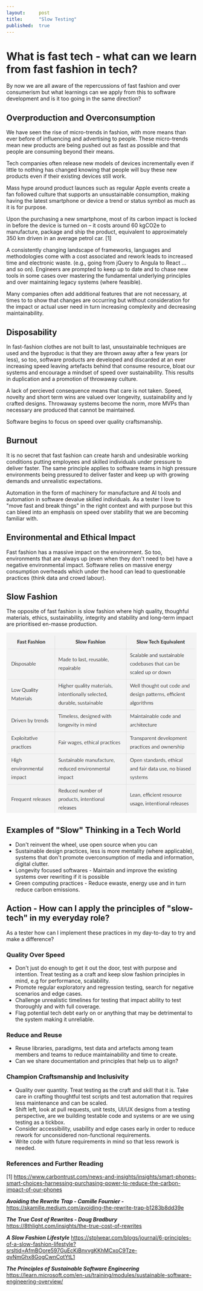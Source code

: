 ```yaml
---
layout:     post
title:      "Slow Testing"
published:  true
---
```


# What is fast tech - what can we learn from fast fashion in tech? 

By now we are all aware of the repercussions of fast fashion and over consumerism but what learnings can we apply from this to software development and is it too going in the same direction? 

## Overproduction and Overconsumption 
We have seen the rise of micro-trends in fashion, with more means than ever before of influencing and advertising to people. These micro-trends mean new products are being pushed out as fast as possible and that people are consuming beyond their means. 

Tech companies often release new models of devices incrementally even if little to nothing has changed knowing that people will buy these new products even if their existing devices still work. 

Mass hype around product launces such as regular Apple events create a fan followed culture that supports an unsustainable consumption, making having the latest smartphone or device a trend or status symbol as much as it is for purpose. 

Upon the purchasing a new smartphone, most of its carbon impact is locked in before the device is turned on – it costs around 60 kgCO2e to manufacture, package and ship the product, equivalent to approximately 350 km driven in an average petrol car. [1]

A consistently changing landscape of frameworks, languages and methodologies come with a cost associated and rework leads to increased time and electronic waste. (e.g., going from jQuery to Angula to React ... and so on). Engineers are prompted to keep up to date and to chase new tools in some cases over mastering the fundamental underlying principles and over maintaining legacy systems (where feasible). 

Many companies often add additional features that are not necessary, at times to to show that changes are occurring but without consideration for the impact or actual user need in turn increasing complexity and decreasing maintainability.

## Disposability 
In fast-fashion clothes are not built to last, unsustainable techniques are used and the byproduc is that they are thrown away after a few years (or less), so too, software products are developed and discarded at an ever increasing speed leaving artefacts behind that consume resource, bloat our systems and encourage a mindset of speed over sustainability. This results in duplication and a promotion of throwaway culture.

A lack of percieved consequence means that care is not taken. Speed, novelty and short term wins are valued over longevity, sustainability and ly crafted designs. Throwaway systems become the norm, more MVPs than necessary are produced that cannot be maintained. 

Software begins to focus on speed over quality craftsmanship. 

## Burnout  
It is no secret that fast fashion can create harsh and undesirable working conditions putting employees and skilled individuals under pressure to deliver faster. The same principle applies to software teams in high pressure environments being pressured to deliver faster and keep up with growing demands and unrealistic expectations. 

Automation in the form of machinery for manufacture and AI tools and automation in software devalue skilled individuals. As a tester I love to "move fast and break things" in the right context and with purpose but this can bleed into an emphasis on speed over stability that we are becoming familiar with. 

## Environmental and Ethical Impact 
Fast fashion has a massive impact on the environment. So too, environments that are always up (even when they don't need to be) have a negative environmental impact. Software relies on massive energy consumption overheads which under the hood can lead to questionable practices (think data and crowd labour).

## Slow Fashion
The opposite of fast fashion is slow fashion where high quality, thoughful materials, ethics, sustainability, integrity and stability and long-term impact are prioritised en-masse production. 

![SlowTechTable](/assets/slowtesttable.png)

## Examples of "Slow" Thinking in a Tech World 
- Don't reinvent the wheel, use open source when you can
- Sustainable design practices, less is more mentality (where applicable), systems that don't promote overconsumption of media and information, digital clutter. 
- Longevity focused softwares - Maintain and improve the existing systems over rewriting if it is possible 
- Green computing practices - Reduce ewaste, energy use and in turn reduce carbon emissions. 

## Action - How can I apply the principles of "slow-tech" in my everyday role? 
As a tester how can I implement these practices in my day-to-day to try and make a difference? 

### Quality Over Speed
- Don't just do enough to get it out the door, test with purpose and intention. Treat testing as a craft and keep slow fashion principles in mind, e.g for performance, scalability. 
- Promote regular exploratory and regression testing, search for negative scenarios and edge cases. 
- Challenge unrealistic timelines for testing that impact ability to test thoroughly and with full coverage. 
- Flag potential tech debt early on or anything that may be detrimental to the system making it unreliable. 

### Reduce and Reuse
- Reuse libraries, paradigms, test data and artefacts among team members and teams to reduce maintainability and time to create. 
 - Can we share documentation and principles that help us to align?

### Champion Craftsmanship and Inclusivity 

 - Quality over quantity. Treat testing as the craft and skill that it
   is. Take care in crafting thoughtful test scripts and test automation
   that requires less maintenance and can be scaled.
 - Shift left, look at pull requests, unit tests, UI/UX designs from a testing perspective, are we building testable code and systems or are we using testing as a tickbox.
 - Consider accessibility, usability and edge cases early in order to
   reduce rework for unconsidered non-functional requirements.  
 - Write code with future requirements in mind so that less rework is
   needed.


### References and Further Reading
[1] https://www.carbontrust.com/news-and-insights/insights/smart-phones-smart-choices-harnessing-purchasing-power-to-reduce-the-carbon-impact-of-our-phones

***Avoiding the Rewrite Trap - Camille Fournier -*** 
https://skamille.medium.com/avoiding-the-rewrite-trap-b1283b8dd39e

***The True Cost of Rewrites - Doug Bradbury***
https://8thlight.com/insights/the-true-cost-of-rewrites

***A Slow Fashion Lifestyle***
https://stplwear.com/blogs/journal/6-principles-of-a-slow-fashion-lifestyle?srsltid=AfmBOore597GuEcKiBnvvgKKhMCxoC9Tze-qvNmGhx8GogCwnCotYtL1


***The Principles of Sustainable Software Engineering***
https://learn.microsoft.com/en-us/training/modules/sustainable-software-engineering-overview/